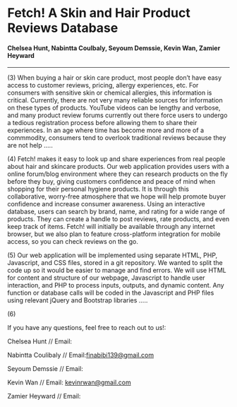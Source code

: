 # Fetch! A Skin and Hair Product Reviews Database

#### Chelsea Hunt, Nabintta Coulbaly, Seyoum Demssie, Kevin Wan, Zamier Heyward
---

(3) When buying a hair or skin care product, most people don’t have easy access to customer reviews, pricing, allergy experiences, etc. For consumers with sensitive skin or chemical allergies, this information is critical. Currently, there are not very many reliable sources for information on these types of products. YouTube videos can be lengthy and verbose, and many product review forums currently out there force users to undergo a tedious registration process before allowing them to share their experiences. In an age where time has become more and more of a commmodity, consumers tend to overlook traditional reviews because they are not help .....

(4) Fetch! makes it easy to look up and share experiences from real people about hair and skincare products. Our web application provides users with a online forum/blog environment where they can research products on the fly before they buy, giving customers confidence and peace of mind when shopping for their personal hygiene products. It is through this collaborative, worry-free atmosphere that we hope will help promote buyer confidence and increase consumer awareness. Using an interactive database, users can search by brand, name, and rating for a wide range of products. They can create a handle to post reviews, rate products, and even keep track of items. Fetch! will initially be available through any internet browser, but we also plan to feature cross-platform integration for mobile access, so you can check reviews on the go. 

(5) Our web application will be implemented using separate HTML, PHP, Javascript, and CSS files, stored in a git repository. We wanted to split the code up so it would be easier to manage and find errors. We will use HTML for content and structure of our webpage, Javascript to handle user interaction, and PHP to process inputs, outputs, and dynamic content. Any function or database calls will be coded in the Javascript and PHP files using relevant jQuery and Bootstrap libraries .....

(6)


If you have any questions, feel free to reach out to us!:

Chelsea Hunt // 
Email: 

Nabintta Coulibaly //
Email:finabibi139@gmail.com

Seyoum Demssie //
Email:

Kevin Wan //
Email: kevinrwan@gmail.com

Zamier Heyward //
Email:



